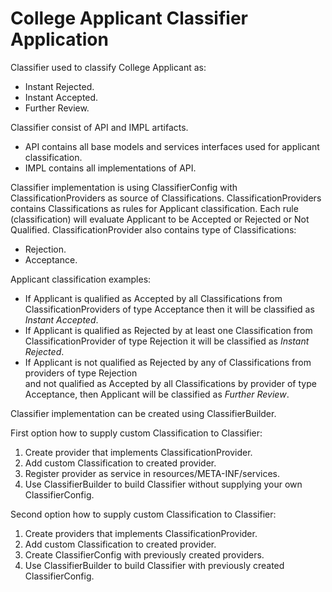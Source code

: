 # College Applicant Classifier Application

Classifier used to classify College Applicant as:
* Instant Rejected.
* Instant Accepted.
* Further Review.

Classifier consist of API and IMPL artifacts.
* API contains all base models and services interfaces used for applicant classification.
* IMPL contains all implementations of API.

Classifier implementation is using ClassifierConfig with ClassificationProviders as source of Classifications.
ClassificationProviders contains Classifications as rules for Applicant classification.
Each rule (classification) will evaluate Applicant to be Accepted or Rejected or Not Qualified.
ClassificationProvider also contains type of Classifications:
* Rejection.
* Acceptance.

Applicant classification examples:
* If Applicant is qualified as Accepted by all Classifications from ClassificationProviders of type Acceptance then it will be classified as _Instant Accepted_.
* If Applicant is qualified as Rejected by at least one Classification from ClassificationProvider of type Rejection it will be classified as _Instant Rejected_.
* If Applicant is not qualified as Rejected by any of Classifications from providers of type Rejection  
and not qualified as Accepted by all Classifications by provider of type Acceptance, then Applicant will be classified as _Further Review_.

Classifier implementation can be created using ClassifierBuilder.

First option how to supply custom Classification to Classifier:
1. Create provider that implements ClassificationProvider.
2. Add custom Classification to created provider.
3. Register provider as service in resources/META-INF/services.
4. Use ClassifierBuilder to build Classifier without supplying your own ClassifierConfig.

Second option how to supply custom Classification to Classifier:
1. Create providers that implements ClassificationProvider.
2. Add custom Classification to created provider.
3. Create ClassifierConfig with previously created providers.
4. Use ClassifierBuilder to build Classifier with previously created ClassifierConfig.

